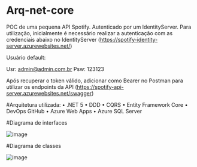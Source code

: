 # Arq-net-core
POC de uma pequena API Spotify. Autenticado por um IdentityServer.
Para utilização, inicialmente é necessário realizar a autenticação com as credenciais abaixo no IdentityServer (https://spotify-identity-server.azurewebsites.net/)

Usuário default:

Usr: admin@admin.com.br
Psw: 123123

Após recuperar o token válido, adicionar como Bearer no Postman para utilizar os endpoints da API (https://spotify-api-server.azurewebsites.net/swagger)

#Arquitetura utilizada:
• .NET 5
• DDD
• CQRS
• Entity Framework Core
• DevOps GitHub
• Azure Web Apps
• Azure SQL Server

#Diagrama de interfaces

![image](https://user-images.githubusercontent.com/10901140/178180730-f1a505a0-b9af-4df3-85b9-a34c96642247.png)

#Diagrama de classes

![image](https://user-images.githubusercontent.com/10901140/178180755-e1506ae5-0cfa-42ee-8308-946d5d70841a.png)


